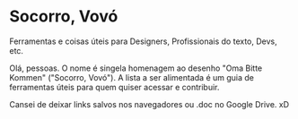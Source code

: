 # Socorro, Vovó
Ferramentas e coisas úteis para Designers, Profissionais do texto, Devs, etc.

Olá, pessoas. O nome é singela homenagem ao desenho "Oma Bitte Kommen" ("Socorro, Vovó"). A lista a ser alimentada é um guia de ferramentas úteis para quem quiser acessar e contribuir. 

Cansei de deixar links salvos nos navegadores ou .doc no Google Drive. xD
